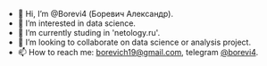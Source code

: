 - 👋 Hi, I’m @Borevi4 (Боревич Александр).
- 👀 I’m interested in data science.
- 🌱 I’m currently studing in 'netology.ru'.
- 💞️ I’m looking to collaborate on data science or analysis project.
- 📫 How to reach me: borevich19@gmail.com, telegram [@borevi4](https://t.me/borevi4).

<!---
Borevi4/Borevi4 is a ✨ special ✨ repository because its `README.md` (this file) appears on your GitHub profile.
You can click the Preview link to take a look at your changes.
--->
